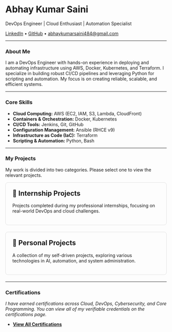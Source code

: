 # Abhay Kumar Saini

DevOps Engineer | Cloud Enthusiast | Automation Specialist

[LinkedIn](https://linkedin.com/in/abhay-kumar-saini-571891264) • [GitHub](https://github.com/githubabhay2003) • <abhaykumarsaini484@gmail.com>

---

### About Me

I am a DevOps Engineer with hands-on experience in deploying and automating infrastructure using AWS, Docker, Kubernetes, and Terraform. I specialize in building robust CI/CD pipelines and leveraging Python for scripting and automation. My focus is on creating reliable, scalable, and efficient systems.

---

### Core Skills

* **Cloud Computing:** AWS (EC2, IAM, S3, Lambda, CloudFront)
* **Containers & Orchestration:** Docker, Kubernetes
* **CI/CD Tools:** Jenkins, Git, GitHub
* **Configuration Management:** Ansible (RHCE v9)
* **Infrastructure as Code (IaC):** Terraform
* **Scripting & Automation:** Python, Bash

---

### My Projects

My work is divided into two categories. Please select one to view the relevant projects.

<style>
  .category-card {
    border: 1px solid #ddd;
    padding: 1.5em;
    margin-bottom: 1.5em;
    border-radius: 8px;
    transition: all 0.2s ease-in-out;
    cursor: pointer;
  }
  .category-card:hover {
    border-color: #007bff;
    transform: translateY(-5px);
    box-shadow: 0 4px 12px rgba(0,0,0,0.1);
  }
  .category-card h2 {
    margin-top: 0;
  }
  .category-card h2 a {
    text-decoration: none;
    color: inherit;
  }
  .category-card h2 a:hover {
    text-decoration: underline;
  }
</style>

<div class="category-card" onclick="window.location.href='/projects/internship/'">
  <h2><a href="/projects/internship/">📁 Internship Projects</a></h2>
  <p>Projects completed during my professional internships, focusing on real-world DevOps and cloud challenges.</p>
</div>

<div class="category-card" onclick="window.location.href='/projects/personal/'">
  <h2><a href="/projects/personal/">👤 Personal Projects</a></h2>
  <p>A collection of my self-driven projects, exploring various technologies in AI, automation, and system administration.</p>
</div>

---

### Certifications

*I have earned certifications across Cloud, DevOps, Cybersecurity, and Core Programming. You can view all of my verifiable credentials on the certifications page.*

* **[View All Certifications](./certifications.md)**